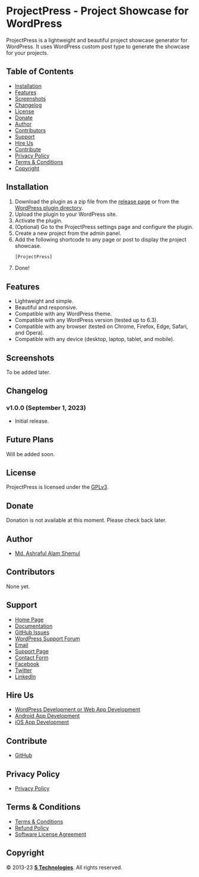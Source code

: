 # ProjectPress - Project Showcase for WordPress

ProjectPress is a lightweight and beautiful project showcase generator for WordPress.
It uses WordPress custom post type to generate the showcase for your projects.

## Table of Contents

* [Installation](#installation)
* [Features](#features)
* [Screenshots](#screenshots)
* [Changelog](#changelog)
* [License](#license)
* [Donate](#donate)
* [Author](#author)
* [Contributors](#contributors)
* [Support](#support)
* [Hire Us](#hire-us)
* [Contribute](#contribute)
* [Privacy Policy](#privacy-policy)
* [Terms & Conditions](#terms--conditions)
* [Copyright](#copyright)

## Installation

1. Download the plugin as a zip file from the [release page](https://github.com/STechBD/ProjectPress/releases)
   or from the [WordPress plugin directory](https://wordpress.org/plugins/ProjectPress/).
2. Upload the plugin to your WordPress site.
3. Activate the plugin.
4. (Optional) Go to the ProjectPress settings page and configure the plugin.
5. Create a new project from the admin panel.
6. Add the following shortcode to any page or post to display the project showcase.
   ```html
   [ProjectPress]
   ```
7. Done!

## Features

* Lightweight and simple.
* Beautiful and responsive.
* Compatible with any WordPress theme.
* Compatible with any WordPress version (tested up to 6.3).
* Compatible with any browser (tested on Chrome, Firefox, Edge, Safari, and Opera).
* Compatible with any device (desktop, laptop, tablet, and mobile).

## Screenshots

To be added later.
<!--![ProjectPress Settings](https://raw.githubusercontent.com/STechBD/ProjectPress/main/asset/Screenshot.png)-->

## Changelog

### v1.0.0 (September 1, 2023)

* Initial release.

## Future Plans

Will be added soon.

## License

ProjectPress is licensed under the [GPLv3](https://www.gnu.org/licenses/gpl-3.0.html).

## Donate

Donation is not available at this moment. Please check back later.

## Author

* [Md. Ashraful Alam Shemul](https://www.stechbd.net)

## Contributors

None yet.

## Support

* [Home Page](https://www.stechbd.net/project/ProjectPress/)
* [Documentation](https://docs.stechbd.net/ProjectPress/)
* [GitHub Issues](https://github.com/STechBD/ProjectPress/issues)
* [WordPress Support Forum](https://wordpress.org/support/plugin/ProjectPress/)
* [Email](mailto:product@stechbd.net)
* [Support Page](https://www.stechbd.net/support)
* [Contact Form](https://www.stechbd.net/contact)
* [Facebook](https://www.facebook.com/STechBD.Net)
* [Twitter](https://twitter.com/STechBD_Net)
* [LinkedIn](https://www.linkedin.com/company/STechBD)

## Hire Us

* [WordPress Development or Web App Development](https://www.stechbd.net/web-development)
* [Android App Development](https://www.stechbd.net/android-app-development)
* [iOS App Development](https://www.stechbd.net/ios-app-development)

## Contribute

* [GitHub](https://github.com/STechBD/ProjectPress)

## Privacy Policy

* [Privacy Policy](https://www.stechbd.net/privacy)

## Terms & Conditions

* [Terms & Conditions](https://www.stechbd.net/terms)
* [Refund Policy](https://www.stechbd.net/refund-policy)
* [Software License Agreement](https://www.stechbd.net/software-license-agreement)

## Copyright

© 2013-23 **[S Technologies](https://www.stechbd.net)**. All rights reserved.